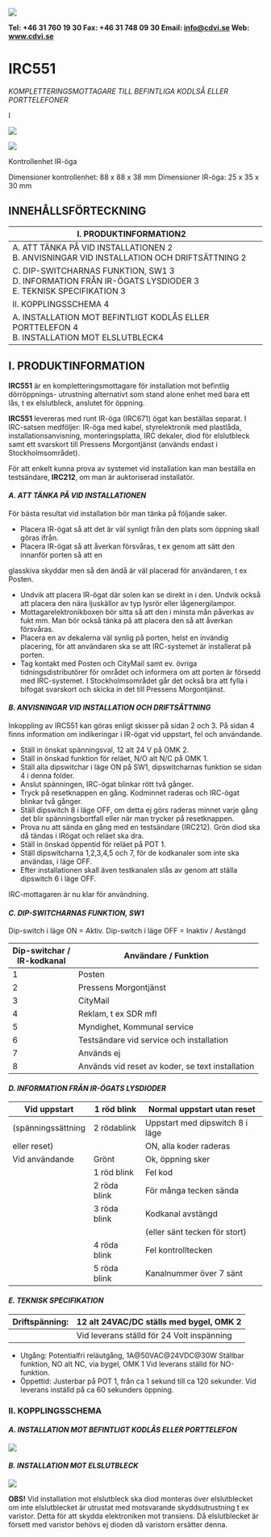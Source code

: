 ![](_page_0_Picture_2.jpeg)

**Tel: +46 31 760 19 30 Fax: +46 31 748 09 30 Email: info@cdvi.se Web: www.cdvi.se**

# **IRC551**

*KOMPLETTERINGSMOTTAGARE TILL BEFINTLIGA KODLSÅ ELLER PORTTELEFONER*

I

![](_page_0_Picture_7.jpeg)

![](_page_0_Picture_8.jpeg)

Kontrollenhet IR-öga

Dimensioner kontrollenhet: 88 x 88 x 38 mm Dimensioner IR-öga: 25 x 35 x 30 mm

## INNEHÅLLSFÖRTECKNING

| I. PRODUKTINFORMATION2                                                                                        |  |
|---------------------------------------------------------------------------------------------------------------|--|
| A. ATT TÄNKA PÅ VID INSTALLATIONEN 2<br>B. ANVISNINGAR VID INSTALLATION OCH DRIFTSÄTTNING 2                   |  |
| C. DIP-SWITCHARNAS FUNKTION, SW1 3<br>D. INFORMATION FRÅN IR-ÖGATS LYSDIODER 3<br>E. TEKNISK SPECIFIKATION  3 |  |
| II. KOPPLINGSSCHEMA 4                                                                                         |  |
| A. INSTALLATION MOT BEFINTLIGT KODLÅS ELLER PORTTELEFON 4<br>B. INSTALLATION MOT ELSLUTBLECK4                 |  |

## I. PRODUKTINFORMATION

**IRC551** är en kompletteringsmottagare för installation mot befintlig dörröppnings- utrustning alternativt som stand alone enhet med bara ett lås, t ex elslutbleck, anslutet för öppning.

**IRC551** levereras med runt IR-öga (IRC671) ögat kan beställas separat. I IRC-satsen medföljer: IR-öga med kabel, styrelektronik med plastlåda, installationsanvisning, monteringsplatta, IRC dekaler, diod för elslutbleck samt ett svarskort till Pressens Morgontjänst (används endast i Stockholmsområdet).

För att enkelt kunna prova av systemet vid installation kan man beställa en testsändare, **IRC212**, om man är auktoriserad installatör.

#### *A. ATT TÄNKA PÅ VID INSTALLATIONEN*

För bästa resultat vid installation bör man tänka på följande saker.

- Placera IR-ögat så att det är väl synligt från den plats som öppning skall göras ifrån.
- Placera IR-ögat så att åverkan försvåras, t ex genom att sätt den innanför porten så att en

glasskiva skyddar men så den ändå är väl placerad för användaren, t ex Posten.

- Undvik att placera IR-ögat där solen kan se direkt in i den. Undvik också att placera den nära ljuskällor av typ lysrör eller lågenergilampor.
- Mottagarelektronikboxen bör sitta så att den i minsta mån påverkas av fukt mm. Man bör också tänka på att placera den så att åverkan försvåras.
- Placera en av dekalerna väl synlig på porten, helst en invändig placering, för att användaren ska se att IRC-systemet är installerat på porten.
- Tag kontakt med Posten och CityMail samt ev. övriga tidningsdistributörer för området och informera om att porten är försedd med IRC-systemet. I Stockholmsområdet går det också bra att fylla i bifogat svarskort och skicka in det till Pressens Morgontjänst.

#### *B. ANVISNINGAR VID INSTALLATION OCH DRIFTSÄTTNING*

Inkoppling av IRC551 kan göras enligt skisser på sidan 2 och 3. På sidan 4 finns information om indikeringar i IR-ögat vid uppstart, fel och användande.

- Ställ in önskat spänningsval, 12 alt 24 V på OMK 2.
- Ställ in önskad funktion för reläet, N/O alt N/C på OMK 1.
- Ställ alla dipswitchar i läge ON på SW1, dipswitcharnas funktion se sidan 4 i denna folder.
- Anslut spänningen, IRC-ögat blinkar rött två gånger.
- Tryck på resetknappen en gång. Kodminnet raderas och IRC-ögat blinkar två gånger.
- Ställ dipswitch 8 i läge OFF, om detta ej görs raderas minnet varje gång det blir spänningsbortfall eller när man trycker på resetknappen.
- Prova nu att sända en gång med en testsändare (IRC212). Grön diod ska då tändas i IRögat och reläet ska dra.
- Ställ in önskad öppentid för reläet på POT 1.
- Ställ dipswitcharna 1,2,3,4,5 och 7, för de kodkanaler som inte ska användas, i läge OFF.
- Efter installationen skall även testkanalen slås av genom att ställa dipswitch 6 i läge OFF.

IRC-mottagaren är nu klar för användning.

#### *C. DIP-SWITCHARNAS FUNKTION, SW1*

Dip-switch i läge ON = Aktiv. Dip-switch i läge OFF = Inaktiv / Avstängd

| Dip-switchar /<br>IR-kodkanal | Användare / Funktion                             |
|-------------------------------|--------------------------------------------------|
| 1                             | Posten                                           |
| 2                             | Pressens Morgontjänst                            |
| 3                             | CityMail                                         |
| 4                             | Reklam, t ex SDR mfl                             |
| 5                             | Myndighet, Kommunal service                      |
| 6                             | Testsändare vid service och installation         |
| 7                             | Används ej                                       |
| 8                             | Används vid reset av koder, se text installation |

#### *D. INFORMATION FRÅN IR-ÖGATS LYSDIODER*

| Vid uppstart       | 1 röd blink  | Normal uppstart utan reset      |
|--------------------|--------------|---------------------------------|
| (spänningssättning | 2 rödablink  | Uppstart med dipswitch 8 i läge |
| eller reset)       |              | ON, alla koder raderas          |
| Vid användande     | Grönt        | Ok, öppning sker                |
|                    | 1 röd blink  | Fel kod                         |
|                    | 2 röda blink | För många tecken sända          |
|                    | 3 röda blink | Kodkanal avstängd               |
|                    |              | (eller sänt tecken för stort)   |
|                    | 4 röda blink | Fel kontrolltecken              |
|                    | 5 röda blink | Kanalnummer över 7 sänt         |

#### *E. TEKNISK SPECIFIKATION*

| Driftspänning: | 12 alt 24VAC/DC ställs med bygel, OMK 2    |
|----------------|--------------------------------------------|
|                | Vid leverans ställd för 24 Volt inspänning |

- Utgång: Potentialfri reläutgång, 1A@50VAC@24VDC@30W Ställbar funktion, NO alt NC, via bygel, OMK 1 Vid leverans ställd för NO-funktion.
- Öppettid: Justerbar på POT 1, från ca 1 sekund till ca 120 sekunder. Vid leverans inställd på ca 60 sekunders öppning.

### II. KOPPLINGSSCHEMA

#### *A. INSTALLATION MOT BEFINTLIGT KODLÅS ELLER PORTTELEFON*

![](_page_3_Figure_4.jpeg)

#### *B. INSTALLATION MOT ELSLUTBLECK*

![](_page_3_Figure_6.jpeg)

**OBS!** Vid installation mot elslutbleck ska diod monteras över elslutblecket om inte elslutblecket är utrustat med motsvarande skyddsutrustning t ex varistor. Detta för att skydda elektroniken mot transiens. Då elslutblecket är försett med varistor behövs ej dioden då varistorn ersätter denna.